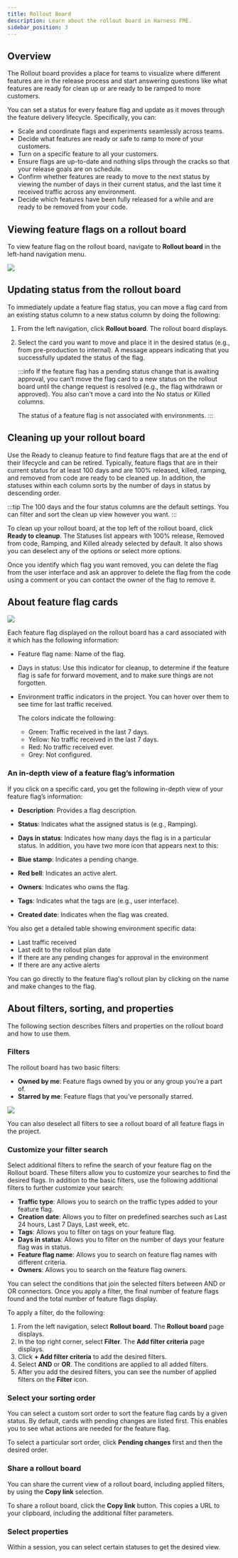 ```yaml
---
title: Rollout Board
description: Learn about the rollout board in Harness FME.
sidebar_position: 3
---
```


## Overview

The Rollout board provides a place for teams to visualize where different features are in the release process and start answering questions like what features are ready for clean up or are ready to be ramped to more customers.

You can set a status for every feature flag and update as it moves through the feature delivery lifecycle. Specifically, you can:

* Scale and coordinate flags and experiments seamlessly across teams.
* Decide what features are ready or safe to ramp to more of your customers.
* Turn on a specific feature to all your customers.
* Ensure flags are up-to-date and nothing slips through the cracks so that your release goals are on schedule.
* Confirm whether features are ready to move to the next status by viewing the number of days in their current status, and the last time it received traffic across any environment.
* Decide which features have been fully released for a while and are ready to be removed from your code.

## Viewing feature flags on a rollout board

To view feature flag on the rollout board, navigate to **Rollout board** in the left-hand navigation menu. 

![](./static/rollout-board.png)

## Updating status from the rollout board

To immediately update a feature flag status, you can move a flag card from an existing status column to a new status column by doing the following:

1. From the left navigation, click **Rollout board**. The rollout board displays.
1. Select the card you want to move and place it in the desired status (e.g., from pre-production to internal). A message appears indicating that you successfully updated the status of the flag.

   :::info
   If the feature flag has a pending status change that is awaiting approval, you can’t move the flag card to a new status on the rollout board until the change request is resolved (e.g., the flag withdrawn or approved). You also can't move a card into the No status or Killed columns.
   
   The status of a feature flag is not associated with environments.
   :::

## Cleaning up your rollout board

Use the Ready to cleanup feature to find feature flags that are at the end of their lifecycle and can be retired. Typically, feature flags that are in their current status for at least 100 days and are 100% released, killed, ramping, and removed from code are ready to be cleaned up. In addition, the statuses within each column sorts by the number of days in status by descending order.

:::tip
The 100 days and the four status columns are the default settings. You can filter and sort the clean up view however you want.
:::

To clean up your rollout board, at the top left of the rollout board, click **Ready to cleanup**. The Statuses list appears with 100% release, Removed from code, Ramping, and Killed already selected by default. It also shows you can deselect any of the options or select more options. 

Once you identify which flag you want removed, you can delete the flag from the user interface and ask an approver to delete the flag from the code using a comment or you can contact the owner of the flag to remove it.

## About feature flag cards

![](./static/board-cards.png)

Each feature flag displayed on the rollout board has a card associated with it which has the following information:

* Feature flag name: Name of the flag.

* Days in status: Use this indicator for cleanup, to determine if the feature flag is safe for forward movement, and to make sure things are not forgotten.

* Environment traffic indicators in the project. You can hover over them to see time for last traffic received.
  
  The colors indicate the following:

  * Green: Traffic received in the last 7 days.
  * Yellow: No traffic received in the last 7 days.
  * Red: No traffic received ever.
  * Grey: Not configured.

### An in-depth view of a feature flag’s information

If you click on a specific card, you get the following in-depth view of your feature flag’s information:

* **Description**: Provides a flag description.

* **Status**: Indicates what the assigned status is (e.g., Ramping).

* **Days in status**: Indicates how many days the flag is in a particular status. In addition, you have two more icon that appears next to this:

* **Blue stamp**: Indicates a pending change.

* **Red bell**: Indicates an active alert.

* **Owners**: Indicates who owns the flag.

* **Tags**: Indicates what the tags are (e.g., user interface).

* **Created date**: Indicates when the flag was created.

You also get a detailed table showing environment specific data:

* Last traffic received
* Last edit to the rollout plan date
* If there are any pending changes for approval in the environment
* If there are any active alerts

You can go directly to the feature flag's rollout plan by clicking on the name and make changes to the flag.

## About filters, sorting, and properties

The following section describes filters and properties on the rollout board and how to use them.

### Filters

The rollout board has two basic filters:

* **Owned by me**: Feature flags owned by you or any group you’re a part of.
* **Starred by me**: Feature flags that you’ve personally starred.

![](./static/board-filters.png)

You can also deselect all filters to see a rollout board of all feature flags in the project.

### Customize your filter search

Select additional filters to refine the search of your feature flag on the Rollout board. These filters allow you to customize your searches to find the desired flags. In addition to the basic filters, use the following additional filters to further customize your search:

* **Traffic type**: Allows you to search on the traffic types added to your feature flag.
* **Creation date**: Allows you to filter on predefined searches such as Last 24 hours, Last 7 Days, Last week, etc.
* **Tags**: Allows you to filter on tags on your feature flag.
* **Days in status**: Allows you to filter on the number of days your feature flag was in status.
* **Feature flag name**: Allows you to search on feature flag names with different criteria.
* **Owners**: Allows you to search on the feature flag owners.

You can select the conditions that join the selected filters between AND or OR connectors. Once you apply a filter, the final number of feature flags found and the total number of feature flags display.

To apply a filter, do the following:

1. From the left navigation, select **Rollout board**. The **Rollout board** page displays.
1. In the top right corner, select **Filter**. The **Add filter criteria** page displays.
1. Click **+ Add filter criteria** to add the desired filters.
1. Select **AND** or **OR**. The conditions are applied to all added filters.
1. After you add the desired filters, you can see the number of applied filters on the **Filter** icon.

### Select your sorting order

You can select a custom sort order to sort the feature flag cards by a given status. By default, cards with pending changes are listed first. This enables you to see what actions are needed for the feature flag. 

To select a particular sort order, click **Pending changes** first and then the desired order.

### Share a rollout board

You can share the current view of a rollout board, including applied filters, by using the **Copy link** selection. 

To share a rollout board, click the **Copy link** button. This copies a URL to your clipboard, including the additional filter parameters.

### Select properties

Within a session, you can select certain statuses to get the desired view.